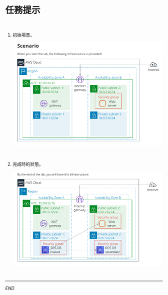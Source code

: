 # 任務提示

<br>

1. 初始場景。

    ![](images/img_25.png)

<br>

2. 完成時的狀態。

    ![](images/img_26.png)

<br>

___

_END_